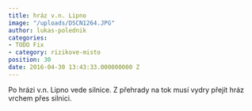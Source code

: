 ```yaml
---
title: hráz v.n. Lipno
image: "/uploads/DSCN1264.JPG"
author: lukas-polednik
categories:
- TODO Fix
- category: rizikove-misto
position: 30
date: 2016-04-30 13:43:33.000000000 Z
---
```

Po hrázi v.n. Lipno vede silnice. Z přehrady na tok musí vydry přejít
hráz vrchem přes silnici.

